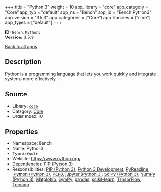 ﻿+++
title = "Python 3"
weight = 10
app_library = "core"
app_category = "Core"
app_typ = "default"
app_ns = "Bench"
app_id = "Bench.Python3"
app_version = "3.5.3"
app_categories = ["Core"]
app_libraries = ["core"]
app_types = ["default"]
+++

**ID:** `Bench.Python3`  
**Version:** 3.5.3  
<!--more-->

[Back to all apps](/apps/)

## Description
Python is a programming language that lets you work quickly and integrate systems more effectively.

## Source

* Library: [`core`](/app_libraries/core)
* Category: [Core](/app_categories/core)
* Order Index: 10

## Properties

* Namespace: Bench
* Name: Python3
* Typ: `default`
* Website: <https://www.python.org/>
* Dependencies: [PIP (Python 3)](/apps/Bench.Python3.Pip)
* Responsibilities: [PIP (Python 3)](/apps/Bench.Python3.Pip), [Python 3 Development](/apps/Bench.Group.Python3Development), [PyReadline](/apps/Bench.Python.PyReadline), [IPython (Python 3)](/apps/Bench.Python3.IPython), [PEP8](/apps/Bench.Python.PEP8), [jupyter (Python 3)](/apps/Bench.Python3.Jupyter), [SciPy (Python 3)](/apps/Bench.Python3.SciPy), [NumPy (Python 3)](/apps/Bench.Python3.NumPy), [Matplotlib](/apps/Bench.Python.Matplotlib), [SymPy](/apps/Bench.Python.SymPy), [pandas](/apps/Bench.Python.Pandas), [scikit-learn](/apps/Bench.Python3.SciKitLearn), [TensorFlow](/apps/Bench.TensorFlow), [Tornado](/apps/Bench.Python.Tornado)

